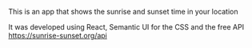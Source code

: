 This is an app that shows the sunrise and sunset time in your location

It was developed using React, Semantic UI for the CSS and the free API https://sunrise-sunset.org/api